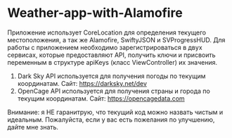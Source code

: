 # Weather-app-with-Alamofire
Приложение использует CoreLoсation для определения текущего местоположения, а так же Alamofire, SwiftyJSON и SVProgressHUD.
Для работы с приложением необходимо зарегистрироваться в двух сервисах, которые предоставляют API, получить ключи и присвоить переменным в структуре apiKeys (класс ViewController) их значения.
1. Dark Sky API используется для получения погоды по текущим координатам. Сайт: https://darksky.net/dev
2. OpenCage API используется для получения страны и города по текущим координатам. Сайт: https://opencagedata.com

Внимание: я НЕ гаранитрую, что текущий код можно назвать чистым и идеальным.
Пожалуйста, если у вас есть пожелания по улучшению, дайте мне знать.
